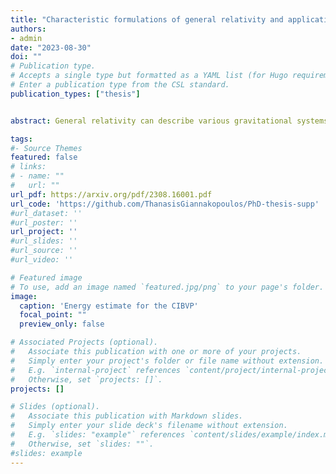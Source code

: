 ```yaml
---
title: "Characteristic formulations of general relativity and applications"
authors:
- admin
date: "2023-08-30"
doi: ""
# Publication type.
# Accepts a single type but formatted as a YAML list (for Hugo requirements).
# Enter a publication type from the CSL standard.
publication_types: ["thesis"]


abstract: General relativity can describe various gravitational systems of astrophysical relevance, like black holes and neutron stars, or even strongly coupled systems through the holographic duality. The characteristic initial (boundary) value problem has numerous applications in general relativity involving numerical studies and is often formulated using Bondi-like coordinates. Well-posedness of the resulting systems of partial differential equations, however, remains an open question. The answer to this question affects the accuracy, and potentially the reliability of conclusions drawn from numerical studies based on such formulations. In the first part of this thesis, we expand our understanding of the hyperbolicity and well-posedness of Bondi-like free evolution systems. We show that several prototype Bondi-like formulations are only weakly hyperbolic and examine the root cause of this result. Consequently, the characteristic initial (boundary) value problem of general relativity in these gauges is rendered ill-posed in the simplest norms one would like to employ. We discuss the implications of this result in accurate gravitational waveform modeling methods and work towards the construction of alternative norms that might be more appropriate. We also present numerical tests that demonstrate weak hyperbolicity in practice and highlight important features to perform them effectively. In the second part, we turn our attention to applications of these formulations to the qualitative behavior of strongly coupled systems via holography.

tags:
#- Source Themes
featured: false
# links:
# - name: ""
#   url: ""
url_pdf: https://arxiv.org/pdf/2308.16001.pdf
url_code: 'https://github.com/ThanasisGiannakopoulos/PhD-thesis-supp'
#url_dataset: ''
#url_poster: ''
url_project: ''
#url_slides: ''
#url_source: ''
#url_video: ''

# Featured image
# To use, add an image named `featured.jpg/png` to your page's folder. 
image:
  caption: 'Energy estimate for the CIBVP'
  focal_point: ""
  preview_only: false

# Associated Projects (optional).
#   Associate this publication with one or more of your projects.
#   Simply enter your project's folder or file name without extension.
#   E.g. `internal-project` references `content/project/internal-project/index.md`.
#   Otherwise, set `projects: []`.
projects: []

# Slides (optional).
#   Associate this publication with Markdown slides.
#   Simply enter your slide deck's filename without extension.
#   E.g. `slides: "example"` references `content/slides/example/index.md`.
#   Otherwise, set `slides: ""`.
#slides: example
---
```

